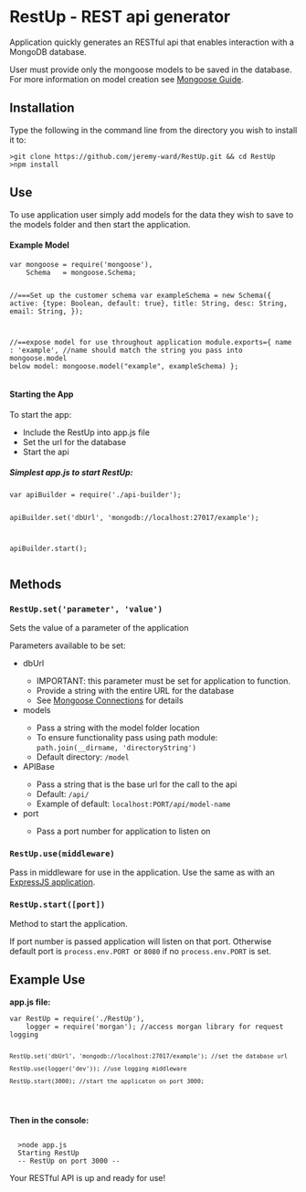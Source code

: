 <h1>RestUp - REST api generator</h1>

<p>Application quickly generates an RESTful api that enables interaction with a MongoDB database.</p>
<p>User must provide only the mongoose models to be saved in the database.  For more information on model creation see <a href ="http://mongoosejs.com/docs/guide.html" target ="_blank">Mongoose Guide</a>.</p>
<h2>Installation</h2>
<p>Type the following in the command line from the directory you wish to install it to:</p>
<pre><code>>git clone https://github.com/jeremy-ward/RestUp.git && cd RestUp
>npm install
</code></pre>
<h2>Use</h2>
<p>To use application user simply add models for the data they wish to save to the models folder and then start the application.</p>
<h4>Example Model</h4>
<pre><code>var mongoose = require('mongoose'),
    Schema   = mongoose.Schema;

  //===Set up the customer schema
  var exampleSchema = new Schema({
    active: {type: Boolean, default: true},
    title: String,
    desc: String,
    email: String,
  });

  //==expose model for use throughout application
  module.exports={
    name : 'example', //name should match the string you pass into mongoose.model below
    model: mongoose.model("example", exampleSchema)
  };
</code></pre>
<h4>Starting the App</h4>
<p>To start the app:</p> 
  <ul>
    <li>Include the RestUp into app.js file</li>
    <li>Set the url for the database</li>
    <li>Start the api</li>
  </ul>
<h5>Simplest app.js to start RestUp:</h5>
<pre><code>var apiBuilder = require('./api-builder');

apiBuilder.set('dbUrl', 'mongodb://localhost:27017/example');

apiBuilder.start();
</code></pre>
<h2>Methods</h2>
<h3><code>RestUp.set('parameter', 'value')</code></h3>
<p>Sets the value of a parameter of the application</p>
<p>Parameters available to be set:</p>
<ul>
  <li>dbUrl</li>
  <ul>
    <li>IMPORTANT: this parameter must be set for application to function.</li>
    <li>Provide a string with the entire URL for the database</li>
    <li>See <a href='http://mongoosejs.com/docs/connections.html' target='_blank'>Mongoose Connections</a> for details</li>
  </ul>
  <li>models</li>
  <ul>
    <li>Pass a string with the model folder location</li>
    <li>To ensure functionality pass using path module: <code>path.join(__dirname, 'directoryString')</code></li>
    <li>Default directory: <code>/model</code></li>
  </ul>
  <li>APIBase</li>
  <ul>
    <li>Pass a string that is the base url for the call to the api</li>
    <li>Default: <code>/api/</code></li>
    <li>Example of default: <code>localhost:PORT<em>/api/</em>model-name</code></li>
  </ul>
  <li>port</li>
  <ul>
    <li>Pass a port number for application to listen on</li>
  </ul>
</ul>
<h3><code>RestUp.use(middleware)</code></h3>
<p>Pass in middleware for use in the application. Use the same as with an <a href="http://expressjs.com/api.html#app.use" targer="_blank">ExpressJS application</a>.</p>
<h3><code>RestUp.start([port])</code></h3>
<p>Method to start the application.</p>
<p>If port number is passed application will listen on that port.  Otherwise default port is <code>process.env.PORT </code>or <code>8080</code> if no <code>process.env.PORT</code> is set.</p>
<h2>Example Use</h2>
<p><b>app.js file:</b></p>
<pre><code>var RestUp = require('./RestUp'),
    logger = require('morgan'); //access morgan library for request logging
    
    RestUp.set('dbUrl', 'mongodb://localhost:27017/example'); //set the database url

    RestUp.use(logger('dev')); //use logging middleware

    RestUp.start(3000); //start the applicaton on port 3000;
</code></pre>
<p><b>Then in the console:</b></p>
<pre><code>
  >node app.js
  Starting RestUp
  -- RestUp on port 3000 --
</code></pre>
<p>Your RESTful API is up and ready for use!</p>
